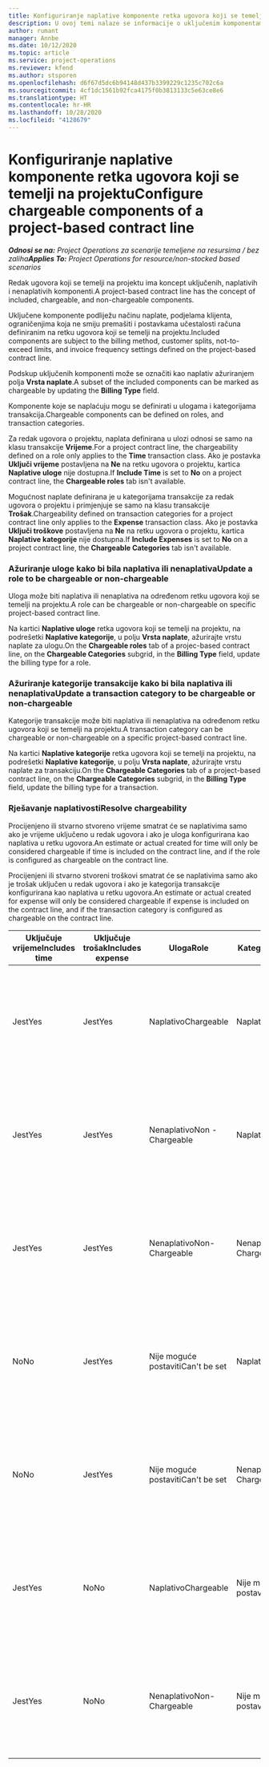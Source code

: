 ```yaml
---
title: Konfiguriranje naplative komponente retka ugovora koji se temelji na projektu
description: U ovoj temi nalaze se informacije o uključenim komponentama koje se naplaćuju i onima koje se ne naplaćuju na redcima ugovora.
author: rumant
manager: Annbe
ms.date: 10/12/2020
ms.topic: article
ms.service: project-operations
ms.reviewer: kfend
ms.author: stsporen
ms.openlocfilehash: d6f67d5dc6b94148d437b3399229c1235c702c6a
ms.sourcegitcommit: 4cf1dc1561b92fca4175f0b3813133c5e63ce8e6
ms.translationtype: HT
ms.contentlocale: hr-HR
ms.lasthandoff: 10/28/2020
ms.locfileid: "4128679"
---
```

# <a name="configure-chargeable-components-of-a-project-based-contract-line"></a><span data-ttu-id="a255f-103">Konfiguriranje naplative komponente retka ugovora koji se temelji na projektu</span><span class="sxs-lookup"><span data-stu-id="a255f-103">Configure chargeable components of a project-based contract line</span></span>

<span data-ttu-id="a255f-104">_**Odnosi se na:** Project Operations za scenarije temeljene na resursima / bez zaliha_</span><span class="sxs-lookup"><span data-stu-id="a255f-104">_**Applies To:** Project Operations for resource/non-stocked based scenarios_</span></span>

<span data-ttu-id="a255f-105">Redak ugovora koji se temelji na projektu ima koncept uključenih, naplativih i nenaplativih komponenti.</span><span class="sxs-lookup"><span data-stu-id="a255f-105">A project-based contract line has the concept of included, chargeable, and non-chargeable components.</span></span>

<span data-ttu-id="a255f-106">Uključene komponente podliježu načinu naplate, podjelama klijenta, ograničenjima koja ne smiju premašiti i postavkama učestalosti računa definiranim na retku ugovora koji se temelji na projektu.</span><span class="sxs-lookup"><span data-stu-id="a255f-106">Included components are subject to the billing method, customer splits, not-to-exceed limits, and invoice frequency settings defined on the project-based contract line.</span></span>

<span data-ttu-id="a255f-107">Podskup uključenih komponenti može se označiti kao naplativ ažuriranjem polja **Vrsta naplate**.</span><span class="sxs-lookup"><span data-stu-id="a255f-107">A subset of the included components can be marked as chargeable by updating the **Billing Type** field.</span></span>

<span data-ttu-id="a255f-108">Komponente koje se naplaćuju mogu se definirati u ulogama i kategorijama transakcija.</span><span class="sxs-lookup"><span data-stu-id="a255f-108">Chargeable components can be defined on roles, and transaction categories.</span></span>

<span data-ttu-id="a255f-109">Za redak ugovora o projektu, naplata definirana u ulozi odnosi se samo na klasu transakcije **Vrijeme**.</span><span class="sxs-lookup"><span data-stu-id="a255f-109">For a project contract line, the chargeability defined on a role only applies to the **Time** transaction class.</span></span> <span data-ttu-id="a255f-110">Ako je postavka **Uključi vrijeme** postavljena na **Ne** na retku ugovora o projektu, kartica **Naplative uloge** nije dostupna.</span><span class="sxs-lookup"><span data-stu-id="a255f-110">If **Include Time** is set to **No** on a project contract line, the **Chargeable roles** tab isn't available.</span></span>

<span data-ttu-id="a255f-111">Mogućnost naplate definirana je u kategorijama transakcije za redak ugovora o projektu i primjenjuje se samo na klasu transakcije **Trošak**.</span><span class="sxs-lookup"><span data-stu-id="a255f-111">Chargeability defined on transaction categories for a project contract line only applies to the **Expense** transaction class.</span></span> <span data-ttu-id="a255f-112">Ako je postavka **Uključi troškove** postavljena na **Ne** na retku ugovora o projektu, kartica **Naplative kategorije** nije dostupna.</span><span class="sxs-lookup"><span data-stu-id="a255f-112">If **Include Expenses** is set to **No** on a project contract line, the **Chargeable Categories** tab isn't available.</span></span>

### <a name="update-a-role-to-be-chargeable-or-non-chargeable"></a><span data-ttu-id="a255f-113">Ažuriranje uloge kako bi bila naplativa ili nenaplativa</span><span class="sxs-lookup"><span data-stu-id="a255f-113">Update a role to be chargeable or non-chargeable</span></span>

<span data-ttu-id="a255f-114">Uloga može biti naplativa ili nenaplativa na određenom retku ugovora koji se temelji na projektu.</span><span class="sxs-lookup"><span data-stu-id="a255f-114">A role can be chargeable or non-chargeable on specific project-based contract line.</span></span>

<span data-ttu-id="a255f-115">Na kartici **Naplative uloge** retka ugovora koji se temelji na projektu, na podrešetki **Naplative kategorije**, u polju **Vrsta naplate**, ažurirajte vrstu naplate za ulogu.</span><span class="sxs-lookup"><span data-stu-id="a255f-115">On the **Chargeable roles** tab of a projec-based contract line, on the **Chargeable Categories** subgrid, in the **Billing Type** field, update the billing type for a role.</span></span>

### <a name="update-a-transaction-category-to-be-chargeable-or-non-chargeable"></a><span data-ttu-id="a255f-116">Ažuriranje kategorije transakcije kako bi bila naplativa ili nenaplativa</span><span class="sxs-lookup"><span data-stu-id="a255f-116">Update a transaction category to be chargeable or non-chargeable</span></span>

<span data-ttu-id="a255f-117">Kategorije transakcije može biti naplativa ili nenaplativa na određenom retku ugovora koji se temelji na projektu.</span><span class="sxs-lookup"><span data-stu-id="a255f-117">A transaction category can be chargeable or non-chargeable on a specific project-based contract line.</span></span>

<span data-ttu-id="a255f-118">Na kartici **Naplative kategorije** retka ugovora koji se temelji na projektu, na podrešetki **Naplative kategorije**, u polju **Vrsta naplate**, ažurirajte vrstu naplate za transakciju.</span><span class="sxs-lookup"><span data-stu-id="a255f-118">On the **Chargeable Categories** tab of a project-based contract line, on the **Chargeable Categories** subgrid, in the **Billing Type** field, update the billing type for a transaction.</span></span>

### <a name="resolve-chargeability"></a><span data-ttu-id="a255f-119">Rješavanje naplativosti</span><span class="sxs-lookup"><span data-stu-id="a255f-119">Resolve chargeability</span></span>

<span data-ttu-id="a255f-120">Procijenjeno ili stvarno stvoreno vrijeme smatrat će se naplativima samo ako je vrijeme uključeno u redak ugovora i ako je uloga konfigurirana kao naplativa u retku ugovora.</span><span class="sxs-lookup"><span data-stu-id="a255f-120">An estimate or actual created for time will only be considered chargeable if time is included on the contract line, and if the role is configured as chargeable on the contract line.</span></span>

<span data-ttu-id="a255f-121">Procijenjeni ili stvarno stvoreni troškovi smatrat će se naplativima samo ako je trošak uključen u redak ugovora i ako je kategorija transakcije konfigurirana kao naplativa u retku ugovora.</span><span class="sxs-lookup"><span data-stu-id="a255f-121">An estimate or actual created for expense will only be considered chargeable if expense is included on the contract line, and if the transaction category is configured as chargeable on the contract line.</span></span>

| <span data-ttu-id="a255f-122">Uključuje vrijeme</span><span class="sxs-lookup"><span data-stu-id="a255f-122">Includes time</span></span> | <span data-ttu-id="a255f-123">Uključuje trošak</span><span class="sxs-lookup"><span data-stu-id="a255f-123">Includes expense</span></span> | <span data-ttu-id="a255f-124">Uloga</span><span class="sxs-lookup"><span data-stu-id="a255f-124">Role</span></span> | <span data-ttu-id="a255f-125">Kategorija</span><span class="sxs-lookup"><span data-stu-id="a255f-125">Category</span></span> | <span data-ttu-id="a255f-126">Zadatak</span><span class="sxs-lookup"><span data-stu-id="a255f-126">Task</span></span> |
| --- | --- | --- | --- | --- |
| <span data-ttu-id="a255f-127">Jest</span><span class="sxs-lookup"><span data-stu-id="a255f-127">Yes</span></span> | <span data-ttu-id="a255f-128">Jest</span><span class="sxs-lookup"><span data-stu-id="a255f-128">Yes</span></span> | <span data-ttu-id="a255f-129">Naplativo</span><span class="sxs-lookup"><span data-stu-id="a255f-129">Chargeable</span></span> | <span data-ttu-id="a255f-130">Naplativo</span><span class="sxs-lookup"><span data-stu-id="a255f-130">Chargeable</span></span> | <span data-ttu-id="a255f-131">Naplata za stvarno vrijeme: Naplativo</span><span class="sxs-lookup"><span data-stu-id="a255f-131">Billing on a time actual: Chargeable</span></span> </br><span data-ttu-id="a255f-132">Vrsta naplate na stvarnom trošku: Naplativo</span><span class="sxs-lookup"><span data-stu-id="a255f-132">Billing type on an expense actual: Chargeable</span></span> |
| <span data-ttu-id="a255f-133">Jest</span><span class="sxs-lookup"><span data-stu-id="a255f-133">Yes</span></span> | <span data-ttu-id="a255f-134">Jest</span><span class="sxs-lookup"><span data-stu-id="a255f-134">Yes</span></span> | <span data-ttu-id="a255f-135">Nenaplativo</span><span class="sxs-lookup"><span data-stu-id="a255f-135">Non - Chargeable</span></span> | <span data-ttu-id="a255f-136">Naplativo</span><span class="sxs-lookup"><span data-stu-id="a255f-136">Chargeable</span></span> | <span data-ttu-id="a255f-137">Naplata za stvarno vrijeme: Nenaplativo</span><span class="sxs-lookup"><span data-stu-id="a255f-137">Billing on a time actual: Non-Chargeable</span></span> </br><span data-ttu-id="a255f-138">Vrsta naplate na stvarnom trošku: Naplativo</span><span class="sxs-lookup"><span data-stu-id="a255f-138">Billing type on an expense actual: Chargeable</span></span> |
| <span data-ttu-id="a255f-139">Jest</span><span class="sxs-lookup"><span data-stu-id="a255f-139">Yes</span></span> | <span data-ttu-id="a255f-140">Jest</span><span class="sxs-lookup"><span data-stu-id="a255f-140">Yes</span></span> | <span data-ttu-id="a255f-141">Nenaplativo</span><span class="sxs-lookup"><span data-stu-id="a255f-141">Non-Chargeable</span></span> | <span data-ttu-id="a255f-142">Nenaplativo</span><span class="sxs-lookup"><span data-stu-id="a255f-142">Non-Chargeable</span></span> | <span data-ttu-id="a255f-143">Naplata za stvarno vrijeme: Nenaplativo</span><span class="sxs-lookup"><span data-stu-id="a255f-143">Billing on a time actual: Non-Chargeable</span></span> </br><span data-ttu-id="a255f-144">Vrsta naplate na stvarnom trošku: Nenaplativo</span><span class="sxs-lookup"><span data-stu-id="a255f-144">Billing type on an expense actual: Non-Chargeable</span></span> |
| <span data-ttu-id="a255f-145">No</span><span class="sxs-lookup"><span data-stu-id="a255f-145">No</span></span> | <span data-ttu-id="a255f-146">Jest</span><span class="sxs-lookup"><span data-stu-id="a255f-146">Yes</span></span> | <span data-ttu-id="a255f-147">Nije moguće postaviti</span><span class="sxs-lookup"><span data-stu-id="a255f-147">Can't be set</span></span> | <span data-ttu-id="a255f-148">Naplativo</span><span class="sxs-lookup"><span data-stu-id="a255f-148">Chargeable</span></span> | <span data-ttu-id="a255f-149">Naplata za stvarno vrijeme: Nenaplativo</span><span class="sxs-lookup"><span data-stu-id="a255f-149">Billing on a time actual: Not available</span></span> </br><span data-ttu-id="a255f-150">Vrsta naplate na stvarnom trošku: Naplativo</span><span class="sxs-lookup"><span data-stu-id="a255f-150">Billing type on an expense actual:Chargeable</span></span> |
| <span data-ttu-id="a255f-151">No</span><span class="sxs-lookup"><span data-stu-id="a255f-151">No</span></span> | <span data-ttu-id="a255f-152">Jest</span><span class="sxs-lookup"><span data-stu-id="a255f-152">Yes</span></span> | <span data-ttu-id="a255f-153">Nije moguće postaviti</span><span class="sxs-lookup"><span data-stu-id="a255f-153">Can't be set</span></span> | <span data-ttu-id="a255f-154">Nenaplativo</span><span class="sxs-lookup"><span data-stu-id="a255f-154">Non-Chargeable</span></span> | <span data-ttu-id="a255f-155">Naplata za stvarno vrijeme: Nenaplativo</span><span class="sxs-lookup"><span data-stu-id="a255f-155">Billing on a time actual: Not available</span></span> </br><span data-ttu-id="a255f-156">Vrsta naplate na stvarnom trošku: Nenaplativo</span><span class="sxs-lookup"><span data-stu-id="a255f-156">Billing type on an expense actual: Non-chargeable</span></span> |
| <span data-ttu-id="a255f-157">Jest</span><span class="sxs-lookup"><span data-stu-id="a255f-157">Yes</span></span> | <span data-ttu-id="a255f-158">No</span><span class="sxs-lookup"><span data-stu-id="a255f-158">No</span></span> | <span data-ttu-id="a255f-159">Naplativo</span><span class="sxs-lookup"><span data-stu-id="a255f-159">Chargeable</span></span> | <span data-ttu-id="a255f-160">Nije moguće postaviti</span><span class="sxs-lookup"><span data-stu-id="a255f-160">Can't be set</span></span> | <span data-ttu-id="a255f-161">Naplata za stvarno vrijeme: Naplativo</span><span class="sxs-lookup"><span data-stu-id="a255f-161">Billing on a time actual: Chargeable</span></span> </br><span data-ttu-id="a255f-162">Vrsta naplate na stvarnom trošku: Nenaplativo</span><span class="sxs-lookup"><span data-stu-id="a255f-162">Billing type on an expense actual: Not available</span></span> |
| <span data-ttu-id="a255f-163">Jest</span><span class="sxs-lookup"><span data-stu-id="a255f-163">Yes</span></span> | <span data-ttu-id="a255f-164">No</span><span class="sxs-lookup"><span data-stu-id="a255f-164">No</span></span> | <span data-ttu-id="a255f-165">Nenaplativo</span><span class="sxs-lookup"><span data-stu-id="a255f-165">Non-Chargeable</span></span> | <span data-ttu-id="a255f-166">Nije moguće postaviti</span><span class="sxs-lookup"><span data-stu-id="a255f-166">Can't be set</span></span> | <span data-ttu-id="a255f-167">Naplata za stvarno vrijeme: Nenaplativo</span><span class="sxs-lookup"><span data-stu-id="a255f-167">Billing on a time actual: Non-chargeable</span></span> </br> <span data-ttu-id="a255f-168">Vrsta naplate na stvarnom trošku: Nenaplativo</span><span class="sxs-lookup"><span data-stu-id="a255f-168">Billing type on an expense actual: Not available</span></span> |
